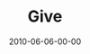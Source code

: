 ---
layout: message
category: message
series: "Lavish"
title: "Give"
date: 2010-06-06-00-00
message_id: 623
program: "http://s3.amazonaws.com/crossroads-media/media/legacy/documents/06_05-06_10Program.pdf"
audio: "http://s3.amazonaws.com/crossroadsaudiomessages/Lavish05.mp3"
audio-duration: "28:59"
description: "Brian Tome talks about what it looks like to give grace."
video: "https://s3.amazonaws.com/crossroadsvideomessages/Lavish05.mp4"
video-duration: "28:59"
video-image: "http://s3.amazonaws.com/crossroads-media/images/legacy/content/Lavish05_Still.jpg"
explicit: "N"
---